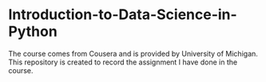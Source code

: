 # Introduction-to-Data-Science-in-Python
The course comes from Cousera and is provided by University of Michigan.   
This repository is created to record the assignment I have done in the course. 
